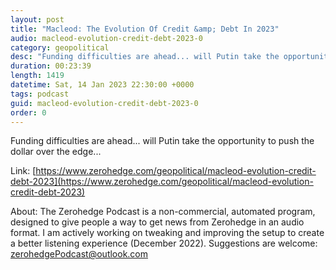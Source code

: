 ```yaml
---
layout: post
title: "Macleod: The Evolution Of Credit &amp; Debt In 2023"
audio: macleod-evolution-credit-debt-2023-0
category: geopolitical
desc: "Funding difficulties are ahead... will Putin take the opportunity to push the dollar over the edge..."
duration: 00:23:39
length: 1419
datetime: Sat, 14 Jan 2023 22:30:00 +0000
tags: podcast
guid: macleod-evolution-credit-debt-2023-0
order: 0
---
```

Funding difficulties are ahead... will Putin take the opportunity to push the dollar over the edge...

Link: [https://www.zerohedge.com/geopolitical/macleod-evolution-credit-debt-2023](https://www.zerohedge.com/geopolitical/macleod-evolution-credit-debt-2023)

About: The Zerohedge Podcast is a non-commercial, automated program, designed to give people a way to get news from Zerohedge in an audio format.  I am actively working on tweaking and improving the setup to create a better listening experience (December 2022).  Suggestions are welcome: [zerohedgePodcast@outlook.com](mailto:zerohedgePodcast@outlook.com)